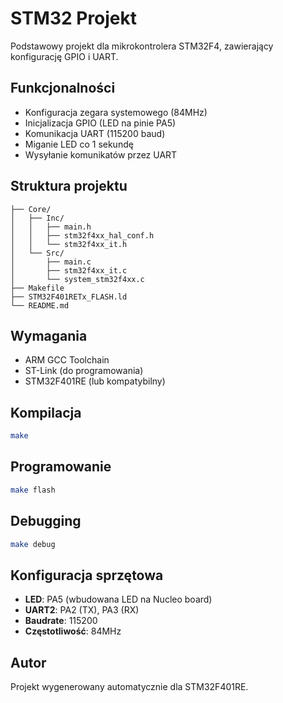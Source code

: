 # STM32 Projekt

Podstawowy projekt dla mikrokontrolera STM32F4, zawierający konfigurację GPIO i UART.

## Funkcjonalności

- Konfiguracja zegara systemowego (84MHz)
- Inicjalizacja GPIO (LED na pinie PA5)
- Komunikacja UART (115200 baud)
- Miganie LED co 1 sekundę
- Wysyłanie komunikatów przez UART

## Struktura projektu

```
├── Core/
│   ├── Inc/
│   │   ├── main.h
│   │   ├── stm32f4xx_hal_conf.h
│   │   └── stm32f4xx_it.h
│   └── Src/
│       ├── main.c
│       ├── stm32f4xx_it.c
│       └── system_stm32f4xx.c
├── Makefile
├── STM32F401RETx_FLASH.ld
└── README.md
```

## Wymagania

- ARM GCC Toolchain
- ST-Link (do programowania)
- STM32F401RE (lub kompatybilny)

## Kompilacja

```bash
make
```

## Programowanie

```bash
make flash
```

## Debugging

```bash
make debug
```

## Konfiguracja sprzętowa

- **LED**: PA5 (wbudowana LED na Nucleo board)
- **UART2**: PA2 (TX), PA3 (RX)
- **Baudrate**: 115200
- **Częstotliwość**: 84MHz

## Autor

Projekt wygenerowany automatycznie dla STM32F401RE.